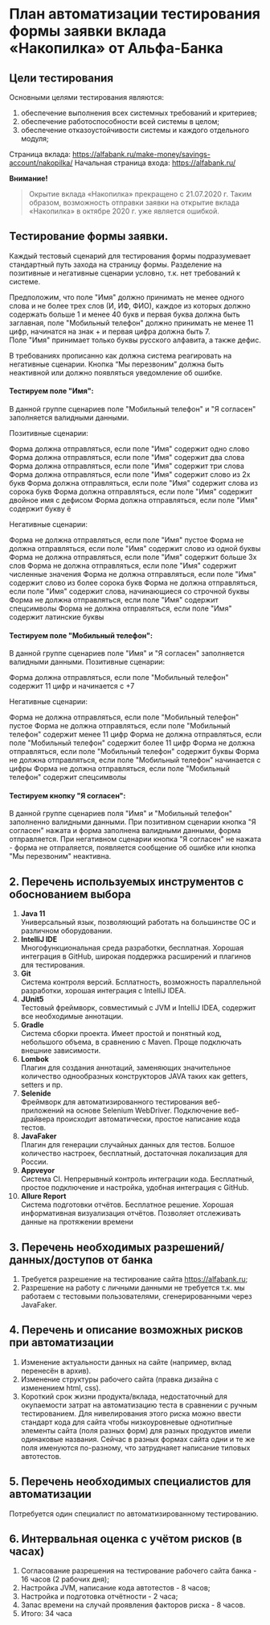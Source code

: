 # План автоматизации тестирования формы заявки вклада «Накопилка» от Альфа-Банка

## Цели тестирования
Основными целями тестирования являются:
1. обеспечение выполнения всех системных требований и критериев;
2. обеспечение работоспособности всей системы в целом;
3. обеспечение отказоустойчивости системы и каждого отдельного модуля;

Страница вклада: https://alfabank.ru/make-money/savings-account/nakopilka/
Начальная страница входа: https://alfabank.ru/

**Внимание!**
> Окрытие вклада «Накопилка» прекращено с 21.07.2020 г. Таким образом, возможность отправки заявки на открытие вклада «Накопилка» в октябре 2020 г. уже является ошибкой.

## Тестирование формы заявки.
Каждый тестовый сценарий для тестирования формы подразумевает стандартный путь захода на страницу формы. 
Разделение на позитивные и негативные сценарии условно, т.к. нет требований к системе.

Предположим, что поле "Имя" должно принимать не менее одного слова и не более трех слов (И, ИФ, ФИО), каждое из которых должно содержать больше 1 и менее 40 букв и первая буква должна быть заглавная, поле "Мобильный телефон" должно принимать не менее 11 цифр, начинатся на знак + и первая цифра должна быть 7.  
Поле "Имя" принимает только буквы русского алфавита, а также дефис.  

В требованиях прописанно как должна система реагировать на негативные сценарии.  Кнопка “Мы перезвоним” должна быть неактивной или должно появляться уведомление об ошибке.

#### Тестируем поле "Имя":
В данной группе сценариев поле "Мобильный телефон" и "Я согласен" заполняется валидными данными. 

Позитивные сценарии:

Форма должна отправляться, если поле "Имя" содержит одно слово 
Форма должна отправляться, если поле "Имя" содержит два слова 
Форма должна отправляться, если поле "Имя" содержит три слова
Форма должна отправляться, если поле "Имя" содержит слово из 2х букв 
Форма должна отправляться, если поле "Имя" содержит слова из сорока букв 
Форма должна отправляться, если поле "Имя" содержит двойное имя с дефисом 
Форма должна отправляться, если поле "Имя" содержит букву ё 

Негативные сценарии: 

Форма не должна отправляться, если поле "Имя" пустое
Форма не должна отправляться, если поле "Имя" содержит слово из одной буквы 
Форма не должна отправляться, если поле "Имя" содержит больше 3х слов 
Форма не должна отправляться, если поле "Имя" содержит численные значения 
Форма не должна отправляться, если поле "Имя" содержит слово из более сорока букв 
Форма не должна отправляться, если поле "Имя" содержит слова, начинающиеся со строчной буквы 
Форма не должна отправляться, если поле "Имя" содержит спецсимволы
Форма не должна отправляться, если поле "Имя" содержит латинские буквы

#### Тестируем поле "Мобильный телефон":

В данной группе сценариев поле "Имя" и "Я согласен" заполняется валидными данными. 
Позитивные сценарии:

Форма должна отправляться, если поле "Мобильный телефон" содержит 11 цифр и начинается с +7

Негативные сценарии:

Форма не должна отправляться, если поле "Мобильный телефон" пустое
Форма не должна отправляться, если поле "Мобильный телефон" содержит менее 11 цифр
Форма не должна отправляться, если поле "Мобильный телефон" содержит более 11 цифр
Форма не должна отправляться, если поле "Мобильный телефон" содержит буквы
Форма не должна отправляться, если поле "Мобильный телефон" начинается с цифры
Форма не должна отправляться, если поле "Мобильный телефон" содержит спецсимволы

#### Тестируем кнопку "Я согласен":

В данной группе сценариев поля "Имя" и "Мобильный телефон" заполненно валидными данными. 
При позитивном сценарии кнопка "Я согласен" нажата и форма заполнена валидными данными, форма отправляется.
При негативном сценарии кнопка "Я согласен" не нажата - форма не отпраляется, появляется сообщение об ошибке или кнопка "Мы перезвоним" неактивна. 



## 2. Перечень используемых инструментов с обоснованием выбора
1. **Java 11**  
Универсальный язык, позволяющий работать на большинстве ОС и различном оборудовании.
1. **IntelliJ IDE**  
Многофункциональная среда разработки, бесплатная. Хорошая интеграция в GitHub, широкая поддержка расширений и плагинов для тестирования.
1. **Git**  
Система контроля версий. Бсплатность, возможность параллельной разработки, хорошая интеграция с IntelliJ IDEA.
1. **JUnit5**  
Тестовый фреймворк, совместимый с JVM и IntelliJ IDEA, содержит все необходимые аннотации.
1. **Gradle**  
Система сборки проекта. Имеет простой и понятный код, небольшого объема, в сравнению с Maven. Проще подключать внешние зависимости.
1. **Lombok**  
Плагин для создания аннотаций, заменяющих значительное количество однообразных конструкторов JAVA таких как getters, setters и пр.
1. **Selenide**  
Фреймворк для автоматизированного тестирования веб-приложений на основе Selenium WebDriver. Подключение веб-драйвера происходит автоматически, простое написание кода тестов.
1. **JavaFaker**  
Плагин для генерации случайных данных для тестов. Болшое количество настроек, бесплатный, достаточная локализация для России.
1. **Appveyor**  
Система CI. Непрерывный контроль интеграции кода. Бесплатный, простое подключение и настройка, удобная интеграция с GitHub.
1. **Allure Report**  
Система подготовки отчётов. Бесплатное решение. Хорошая информативная визуализация отчётов. Позволяет отслеживать данные на протяжении времени

## 3. Перечень необходимых разрешений/данных/доступов от банка
1. Требуется разрешение на тестирование сайта https://alfabank.ru;
2. Разрешение на работу с личными данными не требуется т.к. мы работаем с тестовыми пользователями, сгенерированными через JavaFaker.

## 4. Перечень и описание возможных рисков при автоматизации
1. Изменение актуальности данных на сайте (например, вклад перенесён в архив).
1. Изменение структуры рабочего сайта (правка дизайна с изменением html, css).
1. Короткий срок жизни продукта/вклада, недостаточный для окупаемости затрат на автоматизацию теста в сравнении с ручным тестированием. Для нивелирования этого риска можно ввести стандарт кода для сайта чтобы низкоуровневые однотипные элементы сайта (поля разных форм) для разных продуктов имели одинаковые названия. Сейчас в разных формах сайта одни и те же поля именуются по-разному, что затруднаяет написание типовых автотестов.

## 5. Перечень необходимых специалистов для автоматизации
Потребуется один специалист по автоматизированному тестированию.

## 6. Интервальная оценка с учётом рисков (в часах)
1. Согласование разрешения на тестирование рабочего сайта банка - 16 часов (2 рабочих дня);
1. Настройка JVM, написание кода автотестов - 8 часов;
1. Настройка и подготовка отчётности - 2 часа;
1. Запас времени на случай проявления факторов риска - 8 часов.
1. Итого: 34 часа
